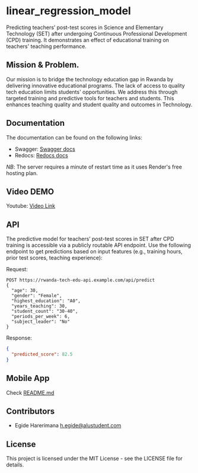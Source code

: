 # linear_regression_model
Predicting teachers’ post-test scores in Science and Elementary Technology (SET) after undergoing Continuous Professional Development (CPD) training.
It demonstrates an effect of educational training on teachers' teaching performance.

## Mission & Problem.

Our mission is to bridge the technology education gap in Rwanda by delivering innovative educational programs. The lack of access to quality tech education limits students' opportunities. We address this through targeted training and predictive tools for teachers and students. This enhances teaching quality and student quality and outcomes in Technology.

## Documentation

The documentation can be found on the following links:
- Swagger: [Swagger docs](https://linear-regression-model-lw2t.onrender.com/api/docs)
- Redocs: [Redocs docs](https://linear-regression-model-lw2t.onrender.com/api/redoc)

*NB*: The server requires a minute of restart time as it uses Render's free hosting plan.

## Video DEMO

Youtube: [Video Link](https://youtu.be/IVG0OdKuTYM)

## API

The predictive model for teachers’ post-test scores in SET after CPD training is accessible via a publicly routable API endpoint. Use the following endpoint to get predictions based on input features (e.g., training hours, prior test scores, teaching experience):

Request:
```http
POST https://rwanda-tech-edu-api.example.com/api/predict
{
  "age": 30,
  "gender": "Female",
  "highest_education": "A0",
  "years_teaching": 30,
  "student_count": "30-40",
  "periods_per_week": 6,
  "subject_leader": "No"
}
```
Response:
```json
{
  "predicted_score": 82.5
}
```

## Mobile App
Check [README.md](https://github.com/degide/linear_regression_model/tree/master/summative/FlutterApp)

## Contributors

- Egide Harerimana <h.egide@alustudent.com>

## License

This project is licensed under the MIT License - see the LICENSE file for details.
